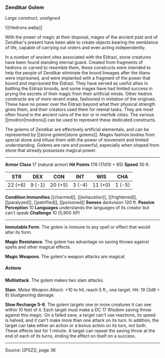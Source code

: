 ### Zendikar Golem
_Large construct, unaligned_

![[Hedrons.webp]]

With the power of magic at their disposal, mages of the ancient past and of Zendikar's present have been able to create objects bearing the semblance of life, capable of carrying out orders and even acting independently.

In a number of ancient sites associated with the Eldrazi, stone creatures have been found standing eternal guard. Created from fragments of hedrons or carved to resemble them, these constructs were intended to help the people of Zendikar eliminate the brood lineages after the titans were imprisoned, and were implanted with a fragment of the power that bound and imprisoned the Eldrazi. They have served as useful allies in battling the Eldrazi broods, and some mages have had limited success in prying the secrets of their magic from their artificial minds. Other hedron constructs are of more recent make, fashioned in imitation of the originals. These have no power over the Eldrazi beyond what their physical strength gives them, and their creators used them for menial tasks. They are most often found in the ancient ruins of the kor or in merfolk cities. The various [[modron|modrons]] can be used to represent these dedicated constructs.

The golems of Zendikar are effectively artificial elementals, and can be represented by [[stone golem|stone golems]]. Mages fashion bodies from special stone and infuse them with the power of movement and limited understanding. Golems are rare and powerful, especially when shaped from stone that already possesses magical power.


---

**Armor Class** 17 (natural armor)
**Hit Points** 178 (17d10 + 85)
**Speed** 30 ft.

| STR     | DEX     | CON     | INT     | WIS     | CHA     |
|---------|---------|---------|---------|---------|---------|
| 22 (+6) | 9 (-1) | 20 (+5) | 3 (-4) | 11 (+0) | 1 (-5) |

**Condition Immunities** [[charmed]], [[exhaustion]], [[frightened]], [[paralyzed]], [[petrified]], [[poisoned]]
**Senses** darkvision 120 ft.
**Passive Perception** 10
**Languages** understands the languages of its creator but can't speak
**Challenge** 10 (5,900 XP)

---

**Immutable Form**. The golem is immune to any spell or effect that would alter its form.

**Magic Resistance**. The golem has advantage on saving throws against spells and other magical effects.

**Magic Weapons**. The golem's weapon attacks are magical.

##### Actions
**Multiattack**. The golem makes two slam attacks.

**Slam**. _Melee Weapon Attack:_ +10 to hit, reach 5 ft., one target. Hit: 19 (3d8 + 6) bludgeoning damage.

**Slow Recharge 5-6**. The golem targets one or more creatures it can see within 10 feet of it. Each target must make a DC 17 Wisdom saving throw against this magic. On a failed save, a target can't use reactions, its speed is halved, and it can't make more than one attack on its turn. In addition, the target can take either an action or a bonus action on its turn, not both. These effects last for 1 minute. A target can repeat the saving throw at the end of each of its turns, ending the effect on itself on a success.


---

Source: [[PSZ]], page 36